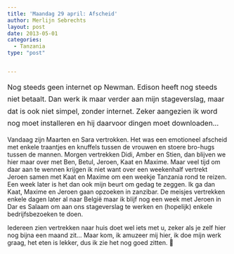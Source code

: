 ```yaml
---
title: 'Maandag 29 april: Afscheid'
author: Merlijn Sebrechts
layout: post
date: 2013-05-01
categories:
  - Tanzania
type: "post"


---
```

<span style="line-height: 1.714285714; font-size: 1rem;">Nog steeds geen internet op Newman. Edison heeft nog steeds niet betaalt. Dan werk ik maar verder aan mijn stageverslag, maar dat is ook niet simpel, zonder internet. Zeker aangezien ik word nog moet installeren en hij daarvoor dingen moet downloaden&#8230;</span>

Vandaag zijn Maarten en Sara vertrokken. Het was een emotioneel afscheid met enkele traantjes en knuffels tussen de vrouwen en stoere bro-hugs tussen de mannen. Morgen vertrekken Didi, Amber en Stien, dan blijven we hier maar over met Ben, Betul, Jeroen, Kaat en Maxime. Maar veel tijd om daar aan te wennen krijgen ik niet want over een weekenhalf vertrekt Jeroen samen met Kaat en Maxime om een weekje Tanzania rond te reizen. Een week later is het dan ook mijn beurt om gedag te zeggen. Ik ga dan Kaat, Maxime en Jeroen gaan opzoeken in zanzibar. De meisjes vertrekken enkele dagen later al naar België maar ik blijf nog een week met Jeroen in Dar es Salaam om aan ons stageverslag te werken en (hopelijk) enkele bedrijfsbezoeken te doen.

Iedereen zien vertrekken naar huis doet wel iets met u, zeker als je zelf hier nog bijna een maand zit&#8230; Maar kom, ik amuzeer mij hier, ik doe mijn werk graag, het eten is lekker, dus ik zie het nog goed zitten. 🙂 
